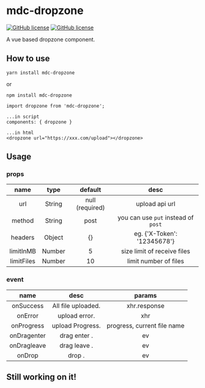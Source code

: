 # mdc-dropzone
[![GitHub license](https://img.shields.io/badge/license-MIT-blue.svg)](https://raw.githubusercontent.com/moudicat/mdc-dropzone/master/LICENSE)
[![GitHub license](https://travis-ci.org/moudicat/mdc-dropzone.svg?branch=master)](https://github.com/moudicat/mdc-dropzone)

A vue based dropzone component.

## How to use

```
yarn install mdc-dropzone
```
or
```
npm install mdc-dropzone
```

```
import dropzone from 'mdc-dropzone';

...in script
components: { dropzone }

...in html
<dropzone url="https://xxx.com/upload"></dropzone>
```

## Usage
### props
| name        | type       |  default            |  desc                              |
|:-----------:|:----------:|:-------------------:|:----------------------------------:|
| url         |   String   |   null (required)   | upload api url                     |
| method      |   String   |   post              | you can use `put` instead of `post`|
| headers     |   Object   |   {}                | eg. {'X-Token': '12345678'}        |
| limitInMB   |   Number   |   5                 | size limit of receive files        |
| limitFiles  |   Number   |   10                | limit number of files              |



### event
| name         |   desc               | params                       |
|:------------:|:--------------------:|:----------------------------:|
| onSuccess    |  All file uploaded.  |  xhr.response                |
| onError      |  upload error.       |  xhr                         |
| onProgress   |  upload Progress.    |  progress, current file name |
| onDragenter  |  drag enter .        |  ev                          |
| onDragleave  |  drag leave .        |  ev                          |
| onDrop       |  drop .              |  ev                          |

## Still working on it!
